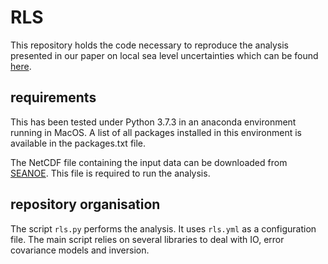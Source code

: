 # RLS

This repository holds the code necessary to reproduce the analysis presented in our paper on local sea level uncertainties which can be found [here](https://doi.org/10.1038/s41597-020-00786-7).

## requirements

This has been tested under Python 3.7.3 in an anaconda environment running in MacOS.
A list of all packages installed in this environment is available in the packages.txt file.

The NetCDF file containing the input data can be downloaded from [SEANOE](https://doi.org/10.17882/74862). This file is required to run the analysis.

## repository organisation

The script `rls.py` performs the analysis. It uses `rls.yml` as a configuration file. 
The main script relies on several libraries to deal with IO, error covariance models and inversion.
